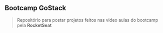 ## Bootcamp GoStack


> Repositório para postar projetos feitos nas video aulas do bootcamp pela **RocketSeat**
